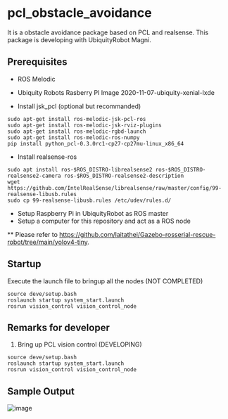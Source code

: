 # pcl_obstacle_avoidance
It is a obstacle avoidance package based on PCL and realsense. This package is developing with UbiquityRobot Magni.

## Prerequisites
- ROS Melodic

- Ubiquity Robots Rasberry PI Image 2020-11-07-ubiquity-xenial-lxde 

- Install jsk_pcl (optional but recommanded)

```
sudo apt-get install ros-melodic-jsk-pcl-ros
sudo apt-get install ros-melodic-jsk-rviz-plugins
sudo apt-get install ros-melodic-rgbd-launch
sudo apt-get install ros-melodic-ros-numpy
pip install python_pcl-0.3.0rc1-cp27-cp27mu-linux_x86_64
```

- Install realsense-ros
```
sudo apt install ros-$ROS_DISTRO-librealsense2 ros-$ROS_DISTRO-realsense2-camera ros-$ROS_DISTRO-realsense2-description
wget https://github.com/IntelRealSense/librealsense/raw/master/config/99-realsense-libusb.rules
sudo cp 99-realsense-libusb.rules /etc/udev/rules.d/
```

- Setup Raspberry Pi in UbiquityRobot as ROS master
- Setup a computer for this repository and act as a ROS node

** Please refer to https://github.com/laitathei/Gazebo-rosserial-rescue-robot/tree/main/yolov4-tiny.

## Startup
Execute the launch file to bringup all the nodes (NOT COMPLETED)
```
source deve/setup.bash
roslaunch startup system_start.launch
rosrun vision_control vision_control_node
```

## Remarks for developer
1. Bring up PCL vision control (DEVELOPING)
```
source deve/setup.bash
roslaunch startup system_start.launch
rosrun vision_control vision_control_node
```
## Sample Output
![image](https://github.com/vincent51689453/pcl_obstacle_avoidance/blob/main/git_image/demo1.png)

